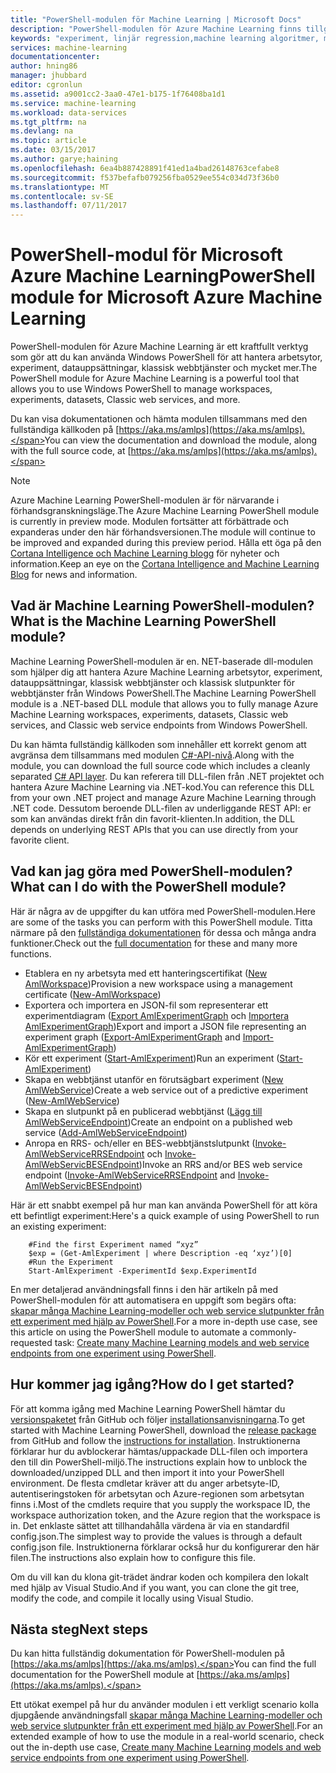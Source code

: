 ```yaml
---
title: "PowerShell-modulen för Machine Learning | Microsoft Docs"
description: "PowerShell-modulen för Azure Machine Learning finns tillgänglig i offentligt förhandsgranskningsläge. Använda PowerShell för att skapa och hantera arbetsytor, experiment, webbtjänster och mycket mer."
keywords: "experiment, linjär regression,machine learning algoritmer, machine learning självstudier, teknik för förutsägbar modellering, dataexperiment"
services: machine-learning
documentationcenter: 
author: hning86
manager: jhubbard
editor: cgronlun
ms.assetid: a9001cc2-3aa0-47e1-b175-1f76408ba1d1
ms.service: machine-learning
ms.workload: data-services
ms.tgt_pltfrm: na
ms.devlang: na
ms.topic: article
ms.date: 03/15/2017
ms.author: garye;haining
ms.openlocfilehash: 6ea4b887428891f41ed1a4bad26148763cefabe8
ms.sourcegitcommit: f537befafb079256fba0529ee554c034d73f36b0
ms.translationtype: MT
ms.contentlocale: sv-SE
ms.lasthandoff: 07/11/2017
---
```

# <a name="powershell-module-for-microsoft-azure-machine-learning"></a><span data-ttu-id="603c4-105">PowerShell-modul för Microsoft Azure Machine Learning</span><span class="sxs-lookup"><span data-stu-id="603c4-105">PowerShell module for Microsoft Azure Machine Learning</span></span>
<span data-ttu-id="603c4-106">PowerShell-modulen för Azure Machine Learning är ett kraftfullt verktyg som gör att du kan använda Windows PowerShell för att hantera arbetsytor, experiment, datauppsättningar, klassisk webbtjänster och mycket mer.</span><span class="sxs-lookup"><span data-stu-id="603c4-106">The PowerShell module for Azure Machine Learning is a powerful tool that allows you to use Windows PowerShell to manage workspaces, experiments, datasets, Classic web services, and more.</span></span>

<span data-ttu-id="603c4-107">Du kan visa dokumentationen och hämta modulen tillsammans med den fullständiga källkoden på [https://aka.ms/amlps](https://aka.ms/amlps).</span><span class="sxs-lookup"><span data-stu-id="603c4-107">You can view the documentation and download the module, along with the full source code, at [https://aka.ms/amlps](https://aka.ms/amlps).</span></span> 

> [!NOTE]
> <span data-ttu-id="603c4-108">Azure Machine Learning PowerShell-modulen är för närvarande i förhandsgranskningsläge.</span><span class="sxs-lookup"><span data-stu-id="603c4-108">The Azure Machine Learning PowerShell module is currently in preview mode.</span></span> <span data-ttu-id="603c4-109">Modulen fortsätter att förbättrade och expanderas under den här förhandsversionen.</span><span class="sxs-lookup"><span data-stu-id="603c4-109">The module will continue to be improved and expanded during this preview period.</span></span> <span data-ttu-id="603c4-110">Hålla ett öga på den [Cortana Intelligence och Machine Learning blogg](https://blogs.technet.microsoft.com/machinelearning/) för nyheter och information.</span><span class="sxs-lookup"><span data-stu-id="603c4-110">Keep an eye on the [Cortana Intelligence and Machine Learning Blog](https://blogs.technet.microsoft.com/machinelearning/) for news and information.</span></span>

## <a name="what-is-the-machine-learning-powershell-module"></a><span data-ttu-id="603c4-111">Vad är Machine Learning PowerShell-modulen?</span><span class="sxs-lookup"><span data-stu-id="603c4-111">What is the Machine Learning PowerShell module?</span></span>
<span data-ttu-id="603c4-112">Machine Learning PowerShell-modulen är en. NET-baserade dll-modulen som hjälper dig att hantera Azure Machine Learning arbetsytor, experiment, datauppsättningar, klassisk webbtjänster och klassisk slutpunkter för webbtjänster från Windows PowerShell.</span><span class="sxs-lookup"><span data-stu-id="603c4-112">The Machine Learning PowerShell module is a .NET-based DLL module that allows you to fully manage Azure Machine Learning workspaces, experiments, datasets, Classic web services, and Classic web service endpoints from Windows PowerShell.</span></span> 

<span data-ttu-id="603c4-113">Du kan hämta fullständig källkoden som innehåller ett korrekt genom att avgränsa dem tillsammans med modulen [C#-API-nivå](https://github.com/hning86/azuremlps/blob/master/code/AzureMLSDK.cs).</span><span class="sxs-lookup"><span data-stu-id="603c4-113">Along with the module, you can download the full source code which includes a cleanly separated [C# API layer](https://github.com/hning86/azuremlps/blob/master/code/AzureMLSDK.cs).</span></span> <span data-ttu-id="603c4-114">Du kan referera till DLL-filen från .NET projektet och hantera Azure Machine Learning via .NET-kod.</span><span class="sxs-lookup"><span data-stu-id="603c4-114">You can reference this DLL from your own .NET project and manage Azure Machine Learning through .NET code.</span></span> <span data-ttu-id="603c4-115">Dessutom beroende DLL-filen av underliggande REST API: er som kan användas direkt från din favorit-klienten.</span><span class="sxs-lookup"><span data-stu-id="603c4-115">In addition, the DLL depends on underlying REST APIs that you can use directly from your favorite client.</span></span>

## <a name="what-can-i-do-with-the-powershell-module"></a><span data-ttu-id="603c4-116">Vad kan jag göra med PowerShell-modulen?</span><span class="sxs-lookup"><span data-stu-id="603c4-116">What can I do with the PowerShell module?</span></span>
<span data-ttu-id="603c4-117">Här är några av de uppgifter du kan utföra med PowerShell-modulen.</span><span class="sxs-lookup"><span data-stu-id="603c4-117">Here are some of the tasks you can perform with this PowerShell module.</span></span> <span data-ttu-id="603c4-118">Titta närmare på den [fullständiga dokumentationen](https://aka.ms/amlps) för dessa och många andra funktioner.</span><span class="sxs-lookup"><span data-stu-id="603c4-118">Check out the [full documentation](https://aka.ms/amlps) for these and many more functions.</span></span>

* <span data-ttu-id="603c4-119">Etablera en ny arbetsyta med ett hanteringscertifikat ([New AmlWorkspace](https://github.com/hning86/azuremlps#new-amlworkspace))</span><span class="sxs-lookup"><span data-stu-id="603c4-119">Provision a new workspace using a management certificate ([New-AmlWorkspace](https://github.com/hning86/azuremlps#new-amlworkspace))</span></span>
* <span data-ttu-id="603c4-120">Exportera och importera en JSON-fil som representerar ett experimentdiagram ([Export AmlExperimentGraph](https://github.com/hning86/azuremlps#export-amlexperimentgraph) och [Importera AmlExperimentGraph](https://github.com/hning86/azuremlps#import-amlexperimentgraph))</span><span class="sxs-lookup"><span data-stu-id="603c4-120">Export and import a JSON file representing an experiment graph ([Export-AmlExperimentGraph](https://github.com/hning86/azuremlps#export-amlexperimentgraph) and [Import-AmlExperimentGraph](https://github.com/hning86/azuremlps#import-amlexperimentgraph))</span></span>
* <span data-ttu-id="603c4-121">Kör ett experiment ([Start-AmlExperiment](https://github.com/hning86/azuremlps#start-amlexperiment))</span><span class="sxs-lookup"><span data-stu-id="603c4-121">Run an experiment ([Start-AmlExperiment](https://github.com/hning86/azuremlps#start-amlexperiment))</span></span>
* <span data-ttu-id="603c4-122">Skapa en webbtjänst utanför en förutsägbart experiment ([New AmlWebService](https://github.com/hning86/azuremlps#new-amlwebservice))</span><span class="sxs-lookup"><span data-stu-id="603c4-122">Create a web service out of a predictive experiment ([New-AmlWebService](https://github.com/hning86/azuremlps#new-amlwebservice))</span></span>
* <span data-ttu-id="603c4-123">Skapa en slutpunkt på en publicerad webbtjänst ([Lägg till AmlWebServiceEndpoint](https://github.com/hning86/azuremlps#add-amlwebserviceendpoint))</span><span class="sxs-lookup"><span data-stu-id="603c4-123">Create an endpoint on a published web service ([Add-AmlWebServiceEndpoint](https://github.com/hning86/azuremlps#add-amlwebserviceendpoint))</span></span>
* <span data-ttu-id="603c4-124">Anropa en RRS- och/eller en BES-webbtjänstslutpunkt ([Invoke-AmlWebServiceRRSEndpoint](https://github.com/hning86/azuremlps#invoke-amlwebservicerrsendpoint) och [Invoke-AmlWebServicBESEndpoint](https://github.com/hning86/azuremlps#invoke-amlwebservicebesendpoint))</span><span class="sxs-lookup"><span data-stu-id="603c4-124">Invoke an RRS and/or BES web service endpoint ([Invoke-AmlWebServiceRRSEndpoint](https://github.com/hning86/azuremlps#invoke-amlwebservicerrsendpoint) and [Invoke-AmlWebServicBESEndpoint](https://github.com/hning86/azuremlps#invoke-amlwebservicebesendpoint))</span></span>

<span data-ttu-id="603c4-125">Här är ett snabbt exempel på hur man kan använda PowerShell för att köra ett befintligt experiment:</span><span class="sxs-lookup"><span data-stu-id="603c4-125">Here's a quick example of using PowerShell to run an existing experiment:</span></span>

        #Find the first Experiment named “xyz”
        $exp = (Get-AmlExperiment | where Description -eq ‘xyz’)[0]
        #Run the Experiment
        Start-AmlExperiment -ExperimentId $exp.ExperimentId 

<span data-ttu-id="603c4-126">En mer detaljerad användningsfall finns i den här artikeln på med PowerShell-modulen för att automatisera en uppgift som begärs ofta: [skapar många Machine Learning-modeller och web service slutpunkter från ett experiment med hjälp av PowerShell](machine-learning-create-models-and-endpoints-with-powershell.md).</span><span class="sxs-lookup"><span data-stu-id="603c4-126">For a more in-depth use case, see this article on using the PowerShell module to automate a commonly-requested task: [Create many Machine Learning models and web service endpoints from one experiment using PowerShell](machine-learning-create-models-and-endpoints-with-powershell.md).</span></span>

## <a name="how-do-i-get-started"></a><span data-ttu-id="603c4-127">Hur kommer jag igång?</span><span class="sxs-lookup"><span data-stu-id="603c4-127">How do I get started?</span></span>
<span data-ttu-id="603c4-128">För att komma igång med Machine Learning PowerShell hämtar du [versionspaketet](https://github.com/hning86/azuremlps/releases) från GitHub och följer [installationsanvisningarna](https://github.com/hning86/azuremlps/blob/master/README.md).</span><span class="sxs-lookup"><span data-stu-id="603c4-128">To get started with Machine Learning PowerShell, download the [release package](https://github.com/hning86/azuremlps/releases) from GitHub and follow the [instructions for installation](https://github.com/hning86/azuremlps/blob/master/README.md).</span></span> <span data-ttu-id="603c4-129">Instruktionerna förklarar hur du avblockerar hämtas/uppackade DLL-filen och importera den till din PowerShell-miljö.</span><span class="sxs-lookup"><span data-stu-id="603c4-129">The instructions explain how to unblock the downloaded/unzipped DLL and then import it into your PowerShell environment.</span></span> <span data-ttu-id="603c4-130">De flesta cmdletar kräver att du anger arbetsyte-ID, autentiseringstoken för arbetsytan och Azure-regionen som arbetsytan finns i.</span><span class="sxs-lookup"><span data-stu-id="603c4-130">Most of the cmdlets require that you supply the workspace ID, the workspace authorization token, and the Azure region that the workspace is in.</span></span> <span data-ttu-id="603c4-131">Det enklaste sättet att tillhandahålla värdena är via en standardfil config.json.</span><span class="sxs-lookup"><span data-stu-id="603c4-131">The simplest way to provide the values is through a default config.json file.</span></span> <span data-ttu-id="603c4-132">Instruktionerna förklarar också hur du konfigurerar den här filen.</span><span class="sxs-lookup"><span data-stu-id="603c4-132">The instructions also explain how to configure this file.</span></span> 

<span data-ttu-id="603c4-133">Om du vill kan du klona git-trädet ändrar koden och kompilera den lokalt med hjälp av Visual Studio.</span><span class="sxs-lookup"><span data-stu-id="603c4-133">And if you want, you can clone the git tree, modify the code, and compile it locally using Visual Studio.</span></span>

## <a name="next-steps"></a><span data-ttu-id="603c4-134">Nästa steg</span><span class="sxs-lookup"><span data-stu-id="603c4-134">Next steps</span></span>
<span data-ttu-id="603c4-135">Du kan hitta fullständig dokumentation för PowerShell-modulen på [https://aka.ms/amlps](https://aka.ms/amlps).</span><span class="sxs-lookup"><span data-stu-id="603c4-135">You can find the full documentation for the PowerShell module at [https://aka.ms/amlps](https://aka.ms/amlps).</span></span> 

<span data-ttu-id="603c4-136">Ett utökat exempel på hur du använder modulen i ett verkligt scenario kolla djupgående användningsfall [skapar många Machine Learning-modeller och web service slutpunkter från ett experiment med hjälp av PowerShell](machine-learning-create-models-and-endpoints-with-powershell.md).</span><span class="sxs-lookup"><span data-stu-id="603c4-136">For an extended example of how to use the module in a real-world scenario, check out the in-depth use case, [Create many Machine Learning models and web service endpoints from one experiment using PowerShell](machine-learning-create-models-and-endpoints-with-powershell.md).</span></span>
